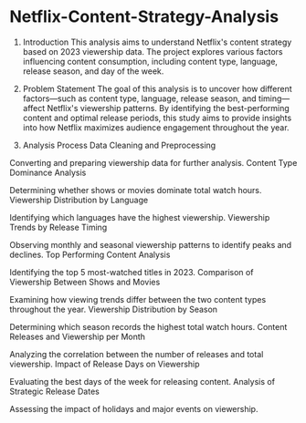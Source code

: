 # Netflix-Content-Strategy-Analysis
1. Introduction
This analysis aims to understand Netflix's content strategy based on 2023 viewership data. The project explores various factors influencing content consumption, including content type, language, release season, and day of the week.

2. Problem Statement
The goal of this analysis is to uncover how different factors—such as content type, language, release season, and timing—affect Netflix's viewership patterns. By identifying the best-performing content and optimal release periods, this study aims to provide insights into how Netflix maximizes audience engagement throughout the year.

3. Analysis Process
Data Cleaning and Preprocessing

Converting and preparing viewership data for further analysis.
Content Type Dominance Analysis

Determining whether shows or movies dominate total watch hours.
Viewership Distribution by Language

Identifying which languages have the highest viewership.
Viewership Trends by Release Timing

Observing monthly and seasonal viewership patterns to identify peaks and declines.
Top Performing Content Analysis

Identifying the top 5 most-watched titles in 2023.
Comparison of Viewership Between Shows and Movies

Examining how viewing trends differ between the two content types throughout the year.
Viewership Distribution by Season

Determining which season records the highest total watch hours.
Content Releases and Viewership per Month

Analyzing the correlation between the number of releases and total viewership.
Impact of Release Days on Viewership

Evaluating the best days of the week for releasing content.
Analysis of Strategic Release Dates

Assessing the impact of holidays and major events on viewership.
